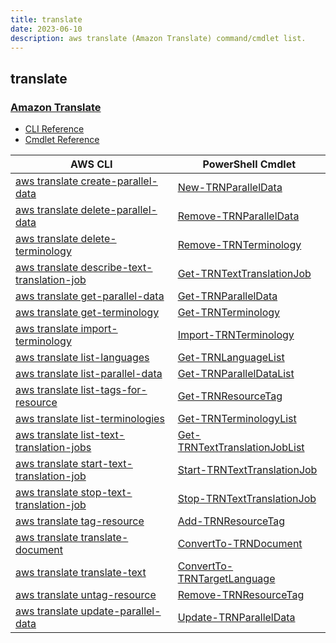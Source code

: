 ```yaml
---
title: translate
date: 2023-06-10
description: aws translate (Amazon Translate) command/cmdlet list.
---
```


## translate

### [Amazon Translate](https://aws.amazon.com/translate/)

* [CLI Reference](https://docs.aws.amazon.com/cli/latest/reference/translate/index.html)
* [Cmdlet Reference](https://docs.aws.amazon.com/powershell/latest/reference/items/Amazon_Translate_cmdlets.html)

|AWS CLI|PowerShell Cmdlet|
|----|----|
|[aws translate create-parallel-data](https://docs.aws.amazon.com/cli/latest/reference/translate/create-parallel-data.html)|[New-TRNParallelData](https://docs.aws.amazon.com/powershell/latest/reference/items/New-TRNParallelData.html)|
|[aws translate delete-parallel-data](https://docs.aws.amazon.com/cli/latest/reference/translate/delete-parallel-data.html)|[Remove-TRNParallelData](https://docs.aws.amazon.com/powershell/latest/reference/items/Remove-TRNParallelData.html)|
|[aws translate delete-terminology](https://docs.aws.amazon.com/cli/latest/reference/translate/delete-terminology.html)|[Remove-TRNTerminology](https://docs.aws.amazon.com/powershell/latest/reference/items/Remove-TRNTerminology.html)|
|[aws translate describe-text-translation-job](https://docs.aws.amazon.com/cli/latest/reference/translate/describe-text-translation-job.html)|[Get-TRNTextTranslationJob](https://docs.aws.amazon.com/powershell/latest/reference/items/Get-TRNTextTranslationJob.html)|
|[aws translate get-parallel-data](https://docs.aws.amazon.com/cli/latest/reference/translate/get-parallel-data.html)|[Get-TRNParallelData](https://docs.aws.amazon.com/powershell/latest/reference/items/Get-TRNParallelData.html)|
|[aws translate get-terminology](https://docs.aws.amazon.com/cli/latest/reference/translate/get-terminology.html)|[Get-TRNTerminology](https://docs.aws.amazon.com/powershell/latest/reference/items/Get-TRNTerminology.html)|
|[aws translate import-terminology](https://docs.aws.amazon.com/cli/latest/reference/translate/import-terminology.html)|[Import-TRNTerminology](https://docs.aws.amazon.com/powershell/latest/reference/items/Import-TRNTerminology.html)|
|[aws translate list-languages](https://docs.aws.amazon.com/cli/latest/reference/translate/list-languages.html)|[Get-TRNLanguageList](https://docs.aws.amazon.com/powershell/latest/reference/items/Get-TRNLanguageList.html)|
|[aws translate list-parallel-data](https://docs.aws.amazon.com/cli/latest/reference/translate/list-parallel-data.html)|[Get-TRNParallelDataList](https://docs.aws.amazon.com/powershell/latest/reference/items/Get-TRNParallelDataList.html)|
|[aws translate list-tags-for-resource](https://docs.aws.amazon.com/cli/latest/reference/translate/list-tags-for-resource.html)|[Get-TRNResourceTag](https://docs.aws.amazon.com/powershell/latest/reference/items/Get-TRNResourceTag.html)|
|[aws translate list-terminologies](https://docs.aws.amazon.com/cli/latest/reference/translate/list-terminologies.html)|[Get-TRNTerminologyList](https://docs.aws.amazon.com/powershell/latest/reference/items/Get-TRNTerminologyList.html)|
|[aws translate list-text-translation-jobs](https://docs.aws.amazon.com/cli/latest/reference/translate/list-text-translation-jobs.html)|[Get-TRNTextTranslationJobList](https://docs.aws.amazon.com/powershell/latest/reference/items/Get-TRNTextTranslationJobList.html)|
|[aws translate start-text-translation-job](https://docs.aws.amazon.com/cli/latest/reference/translate/start-text-translation-job.html)|[Start-TRNTextTranslationJob](https://docs.aws.amazon.com/powershell/latest/reference/items/Start-TRNTextTranslationJob.html)|
|[aws translate stop-text-translation-job](https://docs.aws.amazon.com/cli/latest/reference/translate/stop-text-translation-job.html)|[Stop-TRNTextTranslationJob](https://docs.aws.amazon.com/powershell/latest/reference/items/Stop-TRNTextTranslationJob.html)|
|[aws translate tag-resource](https://docs.aws.amazon.com/cli/latest/reference/translate/tag-resource.html)|[Add-TRNResourceTag](https://docs.aws.amazon.com/powershell/latest/reference/items/Add-TRNResourceTag.html)|
|[aws translate translate-document](https://docs.aws.amazon.com/cli/latest/reference/translate/translate-document.html)|[ConvertTo-TRNDocument](https://docs.aws.amazon.com/powershell/latest/reference/items/ConvertTo-TRNDocument.html)|
|[aws translate translate-text](https://docs.aws.amazon.com/cli/latest/reference/translate/translate-text.html)|[ConvertTo-TRNTargetLanguage](https://docs.aws.amazon.com/powershell/latest/reference/items/ConvertTo-TRNTargetLanguage.html)|
|[aws translate untag-resource](https://docs.aws.amazon.com/cli/latest/reference/translate/untag-resource.html)|[Remove-TRNResourceTag](https://docs.aws.amazon.com/powershell/latest/reference/items/Remove-TRNResourceTag.html)|
|[aws translate update-parallel-data](https://docs.aws.amazon.com/cli/latest/reference/translate/update-parallel-data.html)|[Update-TRNParallelData](https://docs.aws.amazon.com/powershell/latest/reference/items/Update-TRNParallelData.html)|

